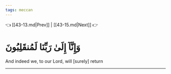 ```yaml
---
tags: meccan
---
```


👈 [[43-13.md|Prev]] | [[43-15.md|Next]] 👉

# وَإِنَّآ إِلَىٰ رَبِّنَا لَمُنقَلِبُونَ

And indeed we, to our Lord, will [surely] return

---

